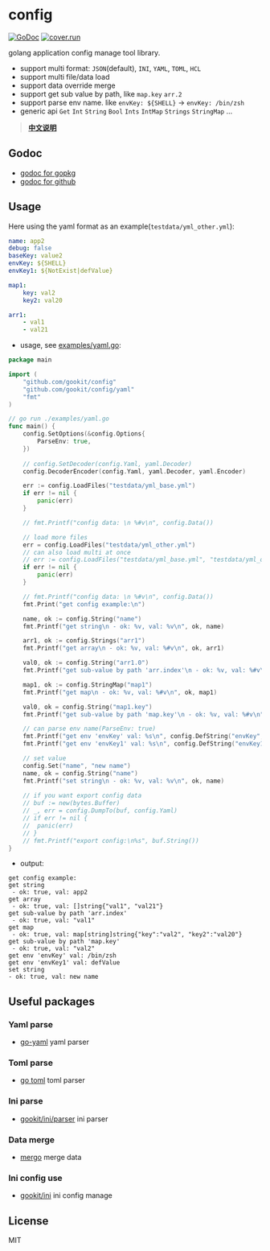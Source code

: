 # config

[![GoDoc](https://godoc.org/github.com/gookit/config?status.svg)](https://godoc.org/github.com/gookit/config)
[![cover.run](https://cover.run/go/https:/github.com/gookit/config.svg?style=flat&tag=golang-1.10)](https://cover.run/go?tag=golang-1.10&repo=https%3A%2Fgithub.com%2Fgookit%2Fconfig)

golang application config manage tool library. 

- support multi format: `JSON`(default), `INI`, `YAML`, `TOML`, `HCL`
- support multi file/data load
- support data override merge
- support get sub value by path, like `map.key` `arr.2`
- support parse env name. like `envKey: ${SHELL}` -> `envKey: /bin/zsh`
- generic api `Get` `Int` `String` `Bool` `Ints` `IntMap` `Strings` `StringMap` ...

> **[中文说明](README_cn.md)**

## Godoc

- [godoc for gopkg](https://godoc.org/gopkg.in/gookit/config.v1)
- [godoc for github](https://godoc.org/github.com/gookit/config)

## Usage

Here using the yaml format as an example(`testdata/yml_other.yml`):

```yaml
name: app2
debug: false
baseKey: value2
envKey: ${SHELL}
envKey1: ${NotExist|defValue}

map1:
    key: val2
    key2: val20

arr1:
    - val1
    - val21
```

- usage, see [examples/yaml.go](examples/yaml.go):

```go
package main

import (
    "github.com/gookit/config"
    "github.com/gookit/config/yaml"
    "fmt"
)

// go run ./examples/yaml.go
func main() {
	config.SetOptions(&config.Options{
		ParseEnv: true,
	})
	
	// config.SetDecoder(config.Yaml, yaml.Decoder)
	config.DecoderEncoder(config.Yaml, yaml.Decoder, yaml.Encoder)

	err := config.LoadFiles("testdata/yml_base.yml")
	if err != nil {
		panic(err)
	}

	// fmt.Printf("config data: \n %#v\n", config.Data())

	// load more files
	err = config.LoadFiles("testdata/yml_other.yml")
	// can also load multi at once
	// err := config.LoadFiles("testdata/yml_base.yml", "testdata/yml_other.yml")
	if err != nil {
		panic(err)
	}

	// fmt.Printf("config data: \n %#v\n", config.Data())
	fmt.Print("get config example:\n")

	name, ok := config.String("name")
	fmt.Printf("get string\n - ok: %v, val: %v\n", ok, name)

	arr1, ok := config.Strings("arr1")
	fmt.Printf("get array\n - ok: %v, val: %#v\n", ok, arr1)

	val0, ok := config.String("arr1.0")
	fmt.Printf("get sub-value by path 'arr.index'\n - ok: %v, val: %#v\n", ok, val0)

	map1, ok := config.StringMap("map1")
	fmt.Printf("get map\n - ok: %v, val: %#v\n", ok, map1)

	val0, ok = config.String("map1.key")
	fmt.Printf("get sub-value by path 'map.key'\n - ok: %v, val: %#v\n", ok, val0)

	// can parse env name(ParseEnv: true)
	fmt.Printf("get env 'envKey' val: %s\n", config.DefString("envKey", ""))
	fmt.Printf("get env 'envKey1' val: %s\n", config.DefString("envKey1", ""))

	// set value
	config.Set("name", "new name")
	name, ok = config.String("name")
	fmt.Printf("set string\n - ok: %v, val: %v\n", ok, name)
	
	// if you want export config data
	// buf := new(bytes.Buffer)
	// _, err = config.DumpTo(buf, config.Yaml)
	// if err != nil {
	// 	panic(err)
	// }
	// fmt.Printf("export config:\n%s", buf.String())
}
```

- output:

```text
get config example:
get string
 - ok: true, val: app2
get array
 - ok: true, val: []string{"val1", "val21"}
get sub-value by path 'arr.index'
 - ok: true, val: "val1"
get map
 - ok: true, val: map[string]string{"key":"val2", "key2":"val20"}
get sub-value by path 'map.key'
 - ok: true, val: "val2"
get env 'envKey' val: /bin/zsh
get env 'envKey1' val: defValue
set string
- ok: true, val: new name
```

## Useful packages

### Yaml parse

- [go-yaml](https://github.com/go-yaml/yaml) yaml parser

### Toml parse

- [go toml](https://github.com/BurntSushi/toml) toml parser

### Ini parse

- [gookit/ini/parser](https://github.com/gookit/ini/parser) ini parser

### Data merge

- [mergo](https://github.com/imdario/mergo) merge data

### Ini config use

- [gookit/ini](https://github.com/gookit/ini/parser) ini config manage

## License

MIT
